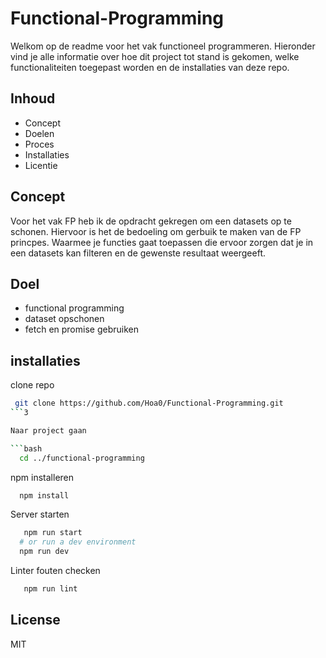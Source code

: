 # Functional-Programming

Welkom op de readme voor het vak functioneel programmeren.
Hieronder vind je alle informatie over hoe dit project tot stand is gekomen, welke functionaliteiten toegepast worden en de installaties van deze repo.

## Inhoud

- Concept
- Doelen
- Proces
- Installaties
- Licentie

## Concept

Voor het vak FP heb ik de opdracht gekregen om een datasets op te schonen. Hiervoor is het de bedoeling om gerbuik te maken van de FP princpes. Waarmee je functies gaat toepassen die ervoor zorgen dat je in een datasets kan filteren en de gewenste resultaat weergeeft.

## Doel

- functional programming
- dataset opschonen
- fetch en promise gebruiken

## installaties

clone repo

````bash
 git clone https://github.com/Hoa0/Functional-Programming.git
```3

Naar project gaan

```bash
  cd ../functional-programming
````

npm installeren

```bash
  npm install
```

Server starten

```bash
   npm run start
  # or run a dev environment
  npm run dev
```

Linter fouten checken

```bash
   npm run lint
```

## License

MIT
